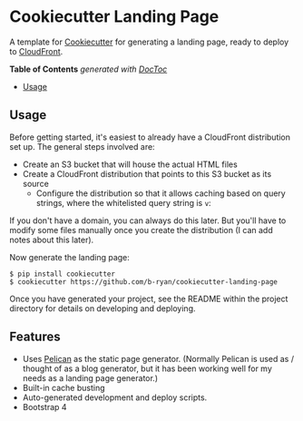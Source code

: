 # Cookiecutter Landing Page

A template for [Cookiecutter](https://github.com/audreyr/cookiecutter) for
generating a landing page, ready to deploy to
[CloudFront](https://aws.amazon.com/cloudfront/).

<!-- START doctoc generated TOC please keep comment here to allow auto update -->
<!-- DON'T EDIT THIS SECTION, INSTEAD RE-RUN doctoc TO UPDATE -->
**Table of Contents**  *generated with [DocToc](https://github.com/thlorenz/doctoc)*

- [Usage](#usage)

<!-- END doctoc generated TOC please keep comment here to allow auto update -->

## Usage

Before getting started, it's easiest to already have a
CloudFront distribution set up. The general steps involved
are:

- Create an S3 bucket that will house the actual HTML files
- Create a CloudFront distribution that points to this S3 bucket as its source
  - Configure the distribution so that it allows caching based on query
    strings, where the whitelisted query string is `v`:

If you don't have a domain, you can always do this later. But you'll have to
modify some files manually once you create the distribution (I can add notes
about this later).

Now generate the landing page:

```
$ pip install cookiecutter
$ cookiecutter https://github.com/b-ryan/cookiecutter-landing-page
```

Once you have generated your project, see the README within the project
directory for details on developing and deploying.

## Features

- Uses [Pelican](https://blog.getpelican.com/) as the static page generator.
  (Normally Pelican is used as / thought of as a blog generator, but it has
  been working well for my needs as a landing page generator.)
- Built-in cache busting
- Auto-generated development and deploy scripts.
- Bootstrap 4
